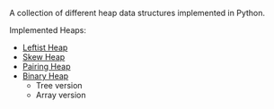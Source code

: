 A collection of different heap data structures implemented in Python.

Implemented Heaps:

  - [Leftist Heap](https://en.wikipedia.org/wiki/Leftist_tree)
  - [Skew Heap](https://en.wikipedia.org/wiki/Skew_heap)
  - [Pairing Heap](https://en.wikipedia.org/wiki/Pairing_heap)
  - [Binary Heap](https://en.wikipedia.org/wiki/Binary_heap)
      - Tree version
      - Array version

